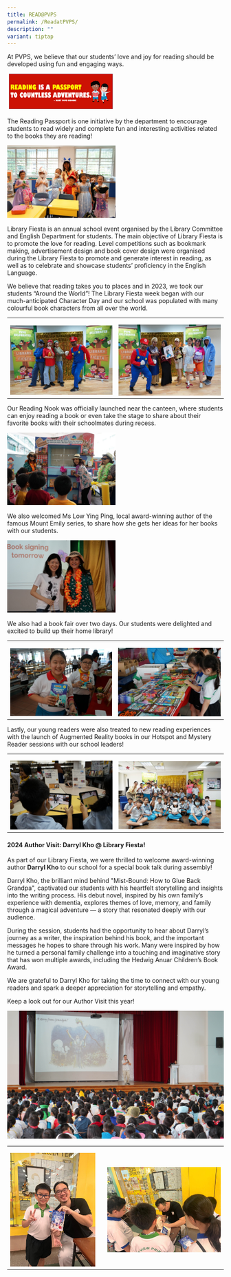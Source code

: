 ```yaml
---
title: READ@PVPS
permalink: /ReadatPVPS/
description: ""
variant: tiptap
---
```

<p>At PVPS, we believe that our students’ love and joy for reading should
be developed using fun and engaging ways.</p>
<div class="isomer-image-wrapper">
<img style="width: 50%;" height="auto" width="100%" alt="" src="/images/Read @ PVPS/Picture1.png">
</div>
<p>The Reading Passport is one initiative by the department to encourage
students to read widely and complete fun and interesting activities related
to the books they are reading!</p>
<div class="isomer-image-wrapper">
<img style="width: 50%;" height="auto" width="100%" alt="" src="/images/Read @ PVPS/Picture2.jpg">
</div>
<p>Library Fiesta is an annual school event organised by the Library Committee
and English Department for students. The main objective of Library Fiesta
is to promote the love for reading. Level competitions such as bookmark
making, advertisement design and book cover design were organised during
the Library Fiesta to promote and generate interest in reading, as well
as to celebrate and showcase students’ proficiency in the English Language.</p>
<p>We believe that reading takes you to places and in 2023, we took our students
“Around the World”! The Library Fiesta week began with our much-anticipated
Character Day and our school was populated with many colourful book characters
from all over the world.</p>
<table style="minWidth: 50px">
<colgroup>
<col>
<col>
</colgroup>
<tbody>
<tr>
<td rowspan="1" colspan="1">
<p></p>
<div class="isomer-image-wrapper">
<img style="width: 100%" height="auto" width="100%" alt="" src="/images/Read @ PVPS/Picture3.jpg">
</div>
</td>
<td rowspan="1" colspan="1">
<p></p>
<div class="isomer-image-wrapper">
<img style="width: 100%" height="auto" width="100%" alt="" src="/images/Read @ PVPS/Picture4.jpg">
</div>
</td>
</tr>
</tbody>
</table>
<p>Our Reading Nook was officially launched near the canteen, where students
can enjoy reading a book or even take the stage to share about their favorite
books with their schoolmates during recess.</p>
<div class="isomer-image-wrapper">
<img style="width: 50%;" height="auto" width="100%" alt="" src="/images/Read @ PVPS/Picture5.jpg">
</div>
<p>We also welcomed Ms Low Ying Ping, local award-winning author of the famous
Mount Emily series, to share how she gets her ideas for her books with
our students.</p>
<div class="isomer-image-wrapper">
<img style="width: 50%;" height="auto" width="100%" alt="" src="/images/Read @ PVPS/Picture6.jpg">
</div>
<p>We also had a book fair over two days. Our students were delighted and
excited to build up their home library!</p>
<table style="minWidth: 50px">
<colgroup>
<col>
<col>
</colgroup>
<tbody>
<tr>
<td rowspan="1" colspan="1">
<p></p>
<div class="isomer-image-wrapper">
<img style="width: 100%" height="auto" width="100%" alt="" src="/images/Read @ PVPS/Picture7.jpg">
</div>
</td>
<td rowspan="1" colspan="1">
<p></p>
<div class="isomer-image-wrapper">
<img style="width: 100%" height="auto" width="100%" alt="" src="/images/Read @ PVPS/Picture8.jpg">
</div>
</td>
</tr>
</tbody>
</table>
<p>Lastly, our young readers were also treated to new reading experiences
with the launch of Augmented Reality books in our Hotspot and Mystery Reader
sessions with our school leaders!</p>
<table style="minWidth: 50px">
<colgroup>
<col>
<col>
</colgroup>
<tbody>
<tr>
<td rowspan="1" colspan="1">
<p></p>
<div class="isomer-image-wrapper">
<img style="width: 100%" height="auto" width="100%" alt="" src="/images/Read @ PVPS/Picture9.jpg">
</div>
</td>
<td rowspan="1" colspan="1">
<p></p>
<div class="isomer-image-wrapper">
<img style="width: 100%" height="auto" width="100%" alt="" src="/images/Read @ PVPS/Picture10.jpg">
</div>
</td>
</tr>
</tbody>
</table>
<p></p>
<h4>2024 Author Visit: Darryl Kho @ Library Fiesta!</h4>
<p>As part of our Library Fiesta, we were thrilled to welcome award-winning
author <strong>Darryl Kho</strong> to our school for a special book talk
during assembly!</p>
<p>Darryl Kho, the brilliant mind behind "Mist-Bound: How to Glue Back Grandpa",
captivated our students with his heartfelt storytelling and insights into
the writing process. His debut novel, inspired by his own family’s experience
with dementia, explores themes of love, memory, and family through a magical
adventure — a story that resonated deeply with our audience.</p>
<p>During the session, students had the opportunity to hear about Darryl’s
journey as a writer, the inspiration behind his book, and the important
messages he hopes to share through his work. Many were inspired by how
he turned a personal family challenge into a touching and imaginative story
that has won multiple awards, including the Hedwig Anuar Children’s Book
Award.</p>
<p>We are grateful to Darryl Kho for taking the time to connect with our
young readers and spark a deeper appreciation for storytelling and empathy.</p>
<p>Keep a look out for our Author Visit this year!</p>
<p></p>
<div class="isomer-image-wrapper">
<img style="width: 100%" height="auto" width="100%" alt="" src="/images/Read @ PVPS/DSC06538__002_.jpg">
</div>
<table style="minWidth: 75px">
<colgroup>
<col>
<col>
<col>
</colgroup>
<tbody>
<tr>
<td rowspan="1" colspan="1">
<p></p>
<div class="isomer-image-wrapper">
<img style="width: 100%" height="auto" width="100%" alt="" src="/images/Read @ PVPS/WhatsApp_Image_2025_03_27_at_2_21_19_PM.jpg">
</div>
</td>
<td rowspan="1" colspan="1">
<p></p>
</td>
<td rowspan="1" colspan="1">
<p></p>
<div class="isomer-image-wrapper">
<img style="width: 100%" height="auto" width="100%" alt="" src="/images/Read @ PVPS/WhatsApp_Image_2025_03_27_at_2_21_03_PM.jpg">
</div>
</td>
</tr>
</tbody>
</table>
<p></p>